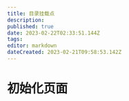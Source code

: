 ```yaml
---
title: 目录挂载点
description: 
published: true
date: 2023-02-22T02:33:51.144Z
tags: 
editor: markdown
dateCreated: 2023-02-21T09:58:53.142Z
---
```


# 初始化页面